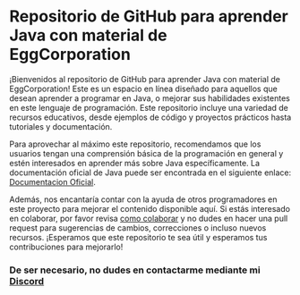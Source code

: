 # Repositorio de GitHub para aprender Java con material de EggCorporation

¡Bienvenidos al repositorio de GitHub para aprender Java con material de EggCorporation! Este es un espacio en línea diseñado para aquellos que desean aprender a programar en Java, o mejorar sus habilidades existentes en este lenguaje de programación. Este repositorio incluye una variedad de recursos educativos, desde ejemplos de código y proyectos prácticos hasta tutoriales y documentación.

Para aprovechar al máximo este repositorio, recomendamos que los usuarios tengan una comprensión básica de la programación en general y estén interesados en aprender más sobre Java específicamente. La documentación oficial de Java puede ser encontrada en el siguiente enlace: [Documentacion Oficial](https://docs.oracle.com/en/java/javase/16/docs/api/index.html).

Además, nos encantaría contar con la ayuda de otros programadores en este proyecto para mejorar el contenido disponible aquí. Si estás interesado en colaborar, por favor revisa [como colaborar](/Guia%2001/Como_colaborar.md) y no dudes en hacer una pull request para sugerencias de cambios, correcciones o incluso nuevos recursos. ¡Esperamos que este repositorio te sea útil y esperamos tus contribuciones para mejorarlo!

### De ser necesario, no dudes en contactarme mediante mi [Discord](http://discord.com/users/Gaspipi#2014)

